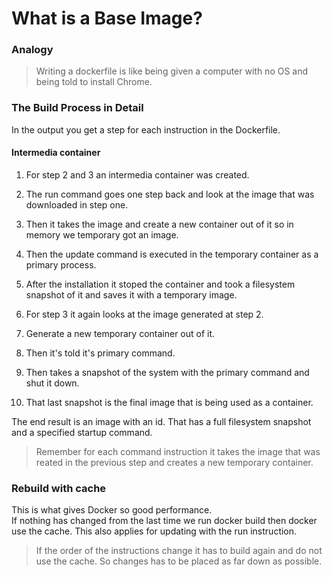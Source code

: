 # What is a Base Image?
### Analogy
> Writing a dockerfile is like being given a computer with no OS and being told to install Chrome.  

### The Build Process in Detail
In the output you get a step for each instruction in the Dockerfile.  
#### Intermedia container
1. For step 2 and 3 an intermedia container was created.  
2. The run command goes one step back and look at the image that was downloaded in step one.  
3. Then it takes the image and create a new container out of it so in memory we temporary got an image.  
4. Then the update command is executed in the temporary container as a primary process.  
5. After the installation it stoped the container and took a filesystem snapshot of it and saves it with a temporary image.  

1. For step 3 it again looks at the image generated at step 2.  
2. Generate a new temporary container out of it.  
3. Then it's told it's primary command.  
4. Then takes a snapshot of the system with the primary command and shut it down.  
5. That last snapshot is the final image that is being used as a container.  

The end result is an image with an id. That has a full filesystem snapshot and a specified startup command.  

> Remember for each command instruction it takes the image that was reated in the previous step and creates a new temporary container.

### Rebuild with cache
This is what gives Docker so good performance.  
If nothing has changed from the last time we run docker build then docker use the cache. This also applies for updating with the run instruction.  
> If the order of the instructions change it has to build again and do not use the cache. So changes has to be placed as far down as possible.  
